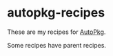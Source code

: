 # autopkg-recipes

These are my recipes for [AutoPkg](https://github.com/autopkg/autopkg).

Some recipes have parent recipes.

